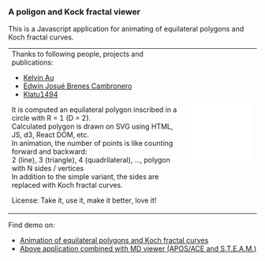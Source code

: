 ### A poligon and Kock fractal viewer

This is a Javascript application for animating of equilateral polygons and Koch fractal curves.

<table width="100%" style="border: 0px"><tr><td width="70%">
Thanks to following people, projects and publications:

  - [Kelvin Au](https://github.com/kelvinau/Random-Irregular-Polygon)
  - [Edwin Josué Brenes Cambronero](https://github.com/EdwinJosue16/von-koch-fractal-js/tree/)
  - [Klatu1494](https://github.com/Klatu1494/polygon-generator/tree/master)

It is computed an equilateral polygon inscribed in a circle with R = 1 (D = 2).<br>
Calculated polygon is drawn on SVG using HTML, JS, d3, React DOM, etc. <br>
In animation, the number of points is like counting forward and backward:<br>
2 (line), 3 (triangle), 4 (quadrilateral), ..., polygon with N sides / vertices<br>
In addition to the simple variant, the sides are replaced with Koch fractal curves.<br>

License: Take it, use it, make it better, love it!
  
</td><td width="30%">
  <img src="https://github.com/chradev/mviewerjs/blob/main/pgviewer/assets/Animation-PgKoch.webp?raw=true" alt="Animation of equilateral polygons with Koch fractal curves" width="100%">
</td></tr></table>

Find demo on: 
  - <a href="https://chradev.github.io/mviewerjs/pgviewer/index-koch.html" target="_blank">Animation of equilateral polygons and Koch fractal curves</a>
  - <a href="https://chradev.github.io/mviewerjs/pgviewer/index.html" target="_blank">Above application combined with MD viewer (APOS/ACE and S.T.E.A.M.)</a>
